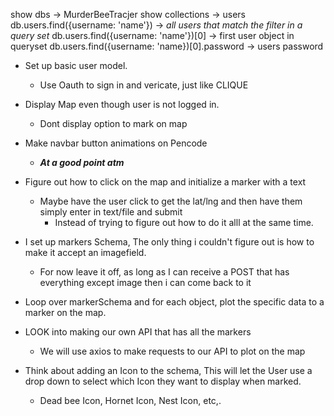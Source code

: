 <!-- MONGODB Syntax Queries -->
show dbs -> MurderBeeTracjer
show collections -> users
db.users.find({username: 'name'}) -> *all users that match the filter in a query set*
db.users.find({username: 'name'})[0] -> first user object in queryset
db.users.find({username: 'name})[0].password -> users password



<!-- TODO LIST -->
- Set up basic user model.
    - Use Oauth to sign in and vericate, just like CLIQUE
- Display Map even though user is not logged in.
    - Dont display option to mark on map

- Make navbar button animations on Pencode
    - ***At a good point atm***

- Figure out how to click on the map and initialize a marker with a text
    - Maybe have the user click to get the lat/lng and then have them simply enter in text/file and submit
        - Instead of trying to figure out how to do it alll at the same time.

- I set up markers Schema, The only thing i couldn't figure out is how to make it accept an imagefield.
    - For now leave it off, as long as I can receive a POST that has everything except image then i can come back to it
- Loop over markerSchema and for each object, plot the specific data to a marker on the map.



- LOOK into making our own API that has all the markers
    - We will use axios to make requests to our API to plot on the map


- Think about adding an Icon to the schema, This will let the User use a drop down to select which Icon they want to display when marked.
    - Dead bee Icon, Hornet Icon, Nest Icon, etc,.